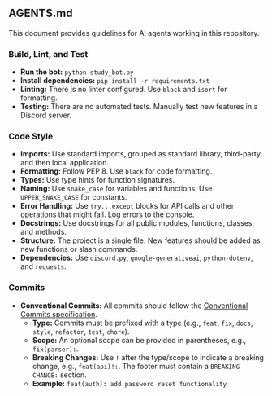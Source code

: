 ## AGENTS.md

This document provides guidelines for AI agents working in this repository.

### Build, Lint, and Test

- **Run the bot:** `python study_bot.py`
- **Install dependencies:** `pip install -r requirements.txt`
- **Linting:** There is no linter configured. Use `black` and `isort` for formatting.
- **Testing:** There are no automated tests. Manually test new features in a Discord server.

### Code Style

- **Imports:** Use standard imports, grouped as standard library, third-party, and then local application.
- **Formatting:** Follow PEP 8. Use `black` for code formatting.
- **Types:** Use type hints for function signatures.
- **Naming:** Use `snake_case` for variables and functions. Use `UPPER_SNAKE_CASE` for constants.
- **Error Handling:** Use `try...except` blocks for API calls and other operations that might fail. Log errors to the console.
- **Docstrings:** Use docstrings for all public modules, functions, classes, and methods.
- **Structure:** The project is a single file. New features should be added as new functions or slash commands.
- **Dependencies:** Use `discord.py`, `google-generativeai`, `python-dotenv`, and `requests`.

### Commits

- **Conventional Commits:** All commits should follow the [Conventional Commits specification](https://www.conventionalcommits.org/en/v1.0.0/).
  - **Type:** Commits must be prefixed with a type (e.g., `feat`, `fix`, `docs`, `style`, `refactor`, `test`, `chore`).
  - **Scope:** An optional scope can be provided in parentheses, e.g., `fix(parser):`.
  - **Breaking Changes:** Use `!` after the type/scope to indicate a breaking change, e.g., `feat(api)!:`. The footer must contain a `BREAKING CHANGE:` section.
  - **Example:** `feat(auth): add password reset functionality`
